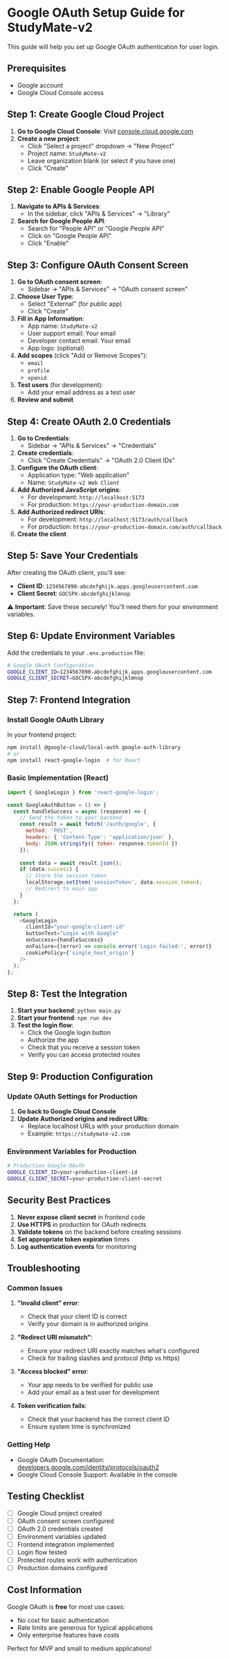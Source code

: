 # Google OAuth Setup Guide for StudyMate-v2

This guide will help you set up Google OAuth authentication for user login.

## Prerequisites
- Google account
- Google Cloud Console access

## Step 1: Create Google Cloud Project

1. **Go to Google Cloud Console**: Visit [console.cloud.google.com](https://console.cloud.google.com)
2. **Create a new project**:
   - Click "Select a project" dropdown → "New Project"
   - Project name: `StudyMate-v2`
   - Leave organization blank (or select if you have one)
   - Click "Create"

## Step 2: Enable Google People API

1. **Navigate to APIs & Services**:
   - In the sidebar, click "APIs & Services" → "Library"
2. **Search for Google People API**:
   - Search for "People API" or "Google People API"
   - Click on "Google People API"
   - Click "Enable"

## Step 3: Configure OAuth Consent Screen

1. **Go to OAuth consent screen**:
   - Sidebar → "APIs & Services" → "OAuth consent screen"
2. **Choose User Type**:
   - Select "External" (for public app)
   - Click "Create"
3. **Fill in App Information**:
   - App name: `StudyMate-v2`
   - User support email: Your email
   - Developer contact email: Your email
   - App logo: (optional)
4. **Add scopes** (click "Add or Remove Scopes"):
   - `email`
   - `profile`
   - `openid`
5. **Test users** (for development):
   - Add your email address as a test user
6. **Review and submit**

## Step 4: Create OAuth 2.0 Credentials

1. **Go to Credentials**:
   - Sidebar → "APIs & Services" → "Credentials"
2. **Create credentials**:
   - Click "Create Credentials" → "OAuth 2.0 Client IDs"
3. **Configure the OAuth client**:
   - Application type: "Web application"
   - Name: `StudyMate-v2 Web Client`
4. **Add Authorized JavaScript origins**:
   - For development: `http://localhost:5173`
   - For production: `https://your-production-domain.com`
5. **Add Authorized redirect URIs**:
   - For development: `http://localhost:5173/auth/callback`
   - For production: `https://your-production-domain.com/auth/callback`
6. **Create the client**

## Step 5: Save Your Credentials

After creating the OAuth client, you'll see:
- **Client ID**: `1234567890-abcdefghijk.apps.googleusercontent.com`
- **Client Secret**: `GOCSPX-abcdefghijklmnop`

⚠️ **Important**: Save these securely! You'll need them for your environment variables.

## Step 6: Update Environment Variables

Add the credentials to your `.env.production` file:

```bash
# Google OAuth Configuration
GOOGLE_CLIENT_ID=1234567890-abcdefghijk.apps.googleusercontent.com
GOOGLE_CLIENT_SECRET=GOCSPX-abcdefghijklmnop
```

## Step 7: Frontend Integration

### Install Google OAuth Library
In your frontend project:
```bash
npm install @google-cloud/local-auth google-auth-library
# or
npm install react-google-login  # for React
```

### Basic Implementation (React)
```javascript
import { GoogleLogin } from 'react-google-login';

const GoogleAuthButton = () => {
  const handleSuccess = async (response) => {
    // Send the token to your backend
    const result = await fetch('/auth/google', {
      method: 'POST',
      headers: { 'Content-Type': 'application/json' },
      body: JSON.stringify({ token: response.tokenId })
    });
    
    const data = await result.json();
    if (data.success) {
      // Store the session token
      localStorage.setItem('sessionToken', data.session_token);
      // Redirect to main app
    }
  };

  return (
    <GoogleLogin
      clientId="your-google-client-id"
      buttonText="Login with Google"
      onSuccess={handleSuccess}
      onFailure={(error) => console.error('Login failed:', error)}
      cookiePolicy={'single_host_origin'}
    />
  );
};
```

## Step 8: Test the Integration

1. **Start your backend**: `python main.py`
2. **Start your frontend**: `npm run dev`
3. **Test the login flow**:
   - Click the Google login button
   - Authorize the app
   - Check that you receive a session token
   - Verify you can access protected routes

## Step 9: Production Configuration

### Update OAuth Settings for Production
1. **Go back to Google Cloud Console**
2. **Update Authorized origins and redirect URIs**:
   - Replace localhost URLs with your production domain
   - Example: `https://studymate-v2.com`

### Environment Variables for Production
```bash
# Production Google OAuth
GOOGLE_CLIENT_ID=your-production-client-id
GOOGLE_CLIENT_SECRET=your-production-client-secret
```

## Security Best Practices

1. **Never expose client secret** in frontend code
2. **Use HTTPS** in production for OAuth redirects
3. **Validate tokens** on the backend before creating sessions
4. **Set appropriate token expiration** times
5. **Log authentication events** for monitoring

## Troubleshooting

### Common Issues

1. **"Invalid client" error**:
   - Check that your client ID is correct
   - Verify your domain is in authorized origins

2. **"Redirect URI mismatch"**:
   - Ensure your redirect URI exactly matches what's configured
   - Check for trailing slashes and protocol (http vs https)

3. **"Access blocked" error**:
   - Your app needs to be verified for public use
   - Add your email as a test user for development

4. **Token verification fails**:
   - Check that your backend has the correct client ID
   - Ensure system time is synchronized

### Getting Help
- Google OAuth Documentation: [developers.google.com/identity/protocols/oauth2](https://developers.google.com/identity/protocols/oauth2)
- Google Cloud Console Support: Available in the console

## Testing Checklist

- [ ] Google Cloud project created
- [ ] OAuth consent screen configured
- [ ] OAuth 2.0 credentials created
- [ ] Environment variables updated
- [ ] Frontend integration implemented
- [ ] Login flow tested
- [ ] Protected routes work with authentication
- [ ] Production domains configured

## Cost Information

Google OAuth is **free** for most use cases:
- No cost for basic authentication
- Rate limits are generous for typical applications
- Only enterprise features have costs

Perfect for MVP and small to medium applications!
